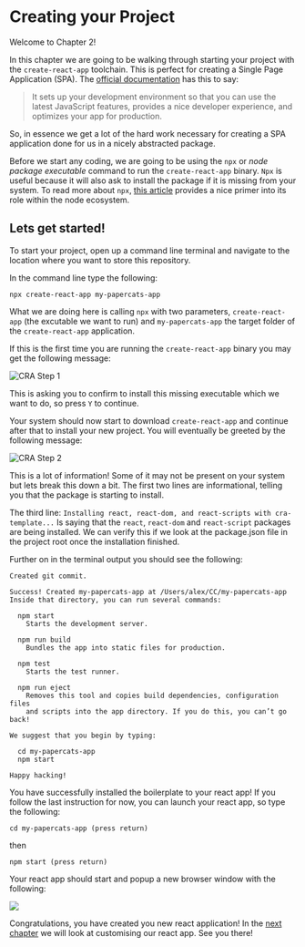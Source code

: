 # Creating your Project
Welcome to Chapter 2!

In this chapter we are going to be walking through starting your project with the `create-react-app` toolchain.  This is perfect for creating a Single Page Application (SPA).  The [official documentation](https://reactjs.org/docs/create-a-new-react-app.html) has this to say:

> It sets up your development environment so that you can use the latest JavaScript features, provides a nice developer experience, and optimizes your app for production. 

So, in essence we get a lot of the hard work necessary for creating a SPA application done for us in a nicely abstracted package.

Before we start any coding, we are going to be using the `npx` or _node package executable_ command to run the `create-react-app` binary.  `Npx` is useful because it will also ask to install the package if it is missing from your system.  To read more about `npx`, [this article](https://medium.com/@maybekatz/introducing-npx-an-npm-package-runner-55f7d4bd282b) provides a nice primer into its role within the node ecosystem.

## Lets get started!
To start your project, open up a command line terminal and navigate to the location where you want to store this repository.  

In the command line type the following:

```npx create-react-app my-papercats-app```

What we are doing here is calling `npx` with two parameters, `create-react-app` (the excutable we want to run) and `my-papercats-app` the target folder of the `create-react-app` application.

If this is the first time you are running the `create-react-app` binary you may get the following message:

<img alt="CRA Step 1" src="../assets/chapter-2-cra-step1.png">

This is asking you to confirm to install this missing executable which we want to do, so press `Y` to continue.

Your system should now start to download `create-react-app` and continue after that to install your new project.  You will eventually be greeted by the following message:

<img alt="CRA Step 2" src="../assets/chapter-2-cra-step2.png">

This is a lot of information!  Some of it may not be present on your system but lets break this down a bit.  The first two lines are informational, telling you that the package is starting to install.  

The third line:
```Installing react, react-dom, and react-scripts with cra-template...```
Is saying that the `react`, `react-dom` and `react-script` packages are being installed.  We can verify this if we look at the package.json file in the project root once the installation finished.

Further on in the terminal output you should see the following:

```
Created git commit.

Success! Created my-papercats-app at /Users/alex/CC/my-papercats-app
Inside that directory, you can run several commands:

  npm start
    Starts the development server.

  npm run build
    Bundles the app into static files for production.

  npm test
    Starts the test runner.

  npm run eject
    Removes this tool and copies build dependencies, configuration files
    and scripts into the app directory. If you do this, you can’t go back!

We suggest that you begin by typing:

  cd my-papercats-app
  npm start

Happy hacking!
```
You have successfully installed the boilerplate to your react app!  If you follow the last instruction for now, you can launch your react app, so type the following:

```
cd my-papercats-app (press return)
```
then
```
npm start (press return)
```
Your react app should start and popup a new browser window with the following:

<img src="../assets/chapter-2-cra-step3.png" />

Congratulations, you have created you new react application!  In the [next chapter](../chapter-3/) we will look at customising our react app. See you there!
